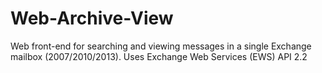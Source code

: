 # Web-Archive-View
Web front-end for searching and viewing messages in a single Exchange mailbox (2007/2010/2013). Uses Exchange Web Services (EWS) API 2.2
